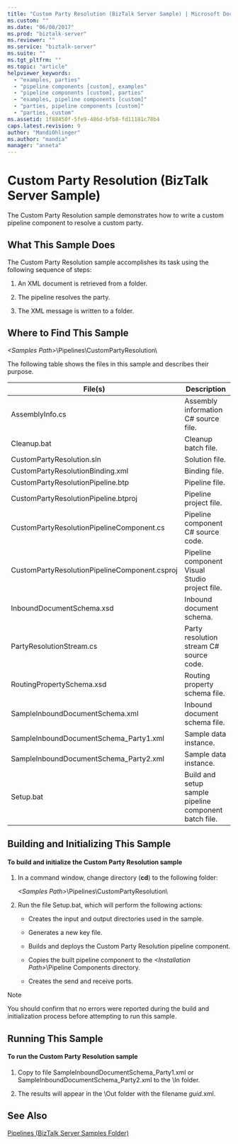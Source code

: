 ```yaml
---
title: "Custom Party Resolution (BizTalk Server Sample) | Microsoft Docs"
ms.custom: ""
ms.date: "06/08/2017"
ms.prod: "biztalk-server"
ms.reviewer: ""
ms.service: "biztalk-server"
ms.suite: ""
ms.tgt_pltfrm: ""
ms.topic: "article"
helpviewer_keywords: 
  - "examples, parties"
  - "pipeline components [custom], examples"
  - "pipeline components [custom], parties"
  - "examples, pipeline components [custom]"
  - "parties, pipeline components [custom]"
  - "parties, custom"
ms.assetid: 1f88450f-5fe9-486d-bfb8-fd11181c78b4
caps.latest.revision: 9
author: "MandiOhlinger"
ms.author: "mandia"
manager: "anneta"
---
```

# Custom Party Resolution (BizTalk Server Sample)
The Custom Party Resolution sample demonstrates how to write a custom pipeline component to resolve a custom party.  
  
## What This Sample Does  
 The Custom Party Resolution sample accomplishes its task using the following sequence of steps:  
  
1.  An XML document is retrieved from a folder.  
  
2.  The pipeline resolves the party.  
  
3.  The XML message is written to a folder.  
  
## Where to Find This Sample  
 *\<Samples Path>*\Pipelines\CustomPartyResolution\  
  
 The following table shows the files in this sample and describes their purpose.  
  
|File(s)|Description|  
|---------------|-----------------|  
|AssemblyInfo.cs|Assembly information C# source file.|  
|Cleanup.bat|Cleanup batch file.|  
|CustomPartyResolution.sln|Solution file.|  
|CustomPartyResolutionBinding.xml|Binding file.|  
|CustomPartyResolutionPipeline.btp|Pipeline file.|  
|CustomPartyResolutionPipeline.btproj|Pipeline project file.|  
|CustomPartyResolutionPipelineComponent.cs|Pipeline component C# source code.|  
|CustomPartyResolutionPipelineComponent.csproj|Pipeline component Visual Studio project file.|  
|InboundDocumentSchema.xsd|Inbound document schema.|  
|PartyResolutionStream.cs|Party resolution stream C# source code.|  
|RoutingPropertySchema.xsd|Routing property schema file.|  
|SampleInboundDocumentSchema.xml|Inbound document schema file.|  
|SampleInboundDocumentSchema_Party1.xml|Sample data instance.|  
|SampleInboundDocumentSchema_Party2.xml|Sample data instance.|  
|Setup.bat|Build and setup sample pipeline component batch file.|  
  
## Building and Initializing This Sample  
  
#### To build and initialize the Custom Party Resolution sample  
  
1.  In a command window, change directory (**cd**) to the following folder:  
  
     *\<Samples Path>*\Pipelines\CustomPartyResolution\  
  
2.  Run the file Setup.bat, which will perform the following actions:  
  
    -   Creates the input and output directories used in the sample.  
  
    -   Generates a new key file.  
  
    -   Builds and deploys the Custom Party Resolution pipeline component.  
  
    -   Copies the built pipeline component to the *\<Installation Path>*\Pipeline Components directory.  
  
    -   Creates the send and receive ports.  
  
> [!NOTE]
>  You should confirm that no errors were reported during the build and initialization process before attempting to run this sample.  
  
## Running This Sample  
  
#### To run the Custom Party Resolution sample  
  
1.  Copy to file SampleInboundDocumentSchema_Party1.xml or SampleInboundDocumentSchema_Party2.xml to the \In folder.  
  
2.  The results will appear in the \Out folder with the filename *guid*.xml.  
  
## See Also  
 [Pipelines (BizTalk Server Samples Folder)](../core/pipelines-biztalk-server-samples-folder.md)